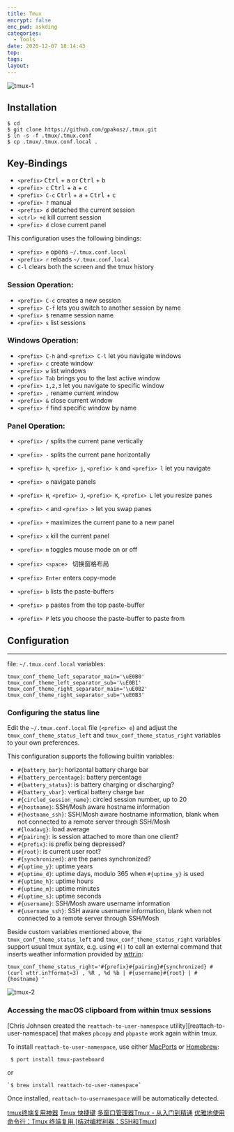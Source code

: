 ```yaml
---
title: Tmux
encrypt: false
enc_pwd: askding
categories:
  - Tools
date: 2020-12-07 18:14:43
top:
tags:
layout:
---
```


![tmux-1](../images/tmux-1.gif)



## Installation

```
$ cd
$ git clone https://github.com/gpakosz/.tmux.git
$ ln -s -f .tmux/.tmux.conf
$ cp .tmux/.tmux.conf.local .
```
## Key-Bindings
  - `<prefix>` <kbd>Ctrl</kbd> + <kbd>a</kbd> or <kbd>Ctrl</kbd> + <kbd>b</kbd>
  - `<prefix> c`  <kbd>Ctrl</kbd> + <kbd>a</kbd> + <kbd>c</kbd>
  - `<prefix> C-c`  <kbd>Ctrl</kbd> + <kbd>a</kbd>  + <kbd>Ctrl</kbd> + <kbd>c</kbd>
  - `<prefix> ?` manual 
  - `<prefix> d` detached the current session
  - `<ctrl> +d` kill current session
  - `<prefix> d` close current panel

This configuration uses the following bindings:

 - `<prefix> e` opens `~/.tmux.conf.local`
 - `<prefix> r` reloads `~/.tmux.conf.local`
 - `C-l` clears both the screen and the tmux history

### Session Operation:

- `<prefix> C-c` creates a new session
- `<prefix> C-f` lets you switch to another session by name
- `<prefix> $` rename session name
- `<prefix> s` list sessions

### Windows Operation:
- `<prefix> C-h` and `<prefix> C-l` let you navigate windows 
- `<prefix> c` create window
- `<prefix> w` list windows 
- `<prefix> Tab` brings you to the last active window
- `<prefix> 1,2,3` let you navigate to specific window
- `<prefix> ,` rename current window
- `<prefix> &` close current window
- `<prefix> f` find specific window by name

### Panel Operation:
 - `<prefix> /` splits the current pane vertically
 - `<prefix> -` splits the current pane horizontally
 - `<prefix> h`, `<prefix> j`, `<prefix> k` and `<prefix> l` let you navigate
 - `<prefix> o` navigate panels
 - `<prefix> H`, `<prefix> J`, `<prefix> K`, `<prefix> L` let you resize panes
 - `<prefix> <` and `<prefix> >` let you swap panes
 - `<prefix> +` maximizes the current pane to a new panel
 - `<prefix> x` kill the current panel

 - `<prefix> m` toggles mouse mode on or off
 - `<prefix> <space> ` 切换窗格布局

 - `<prefix> Enter` enters copy-mode
 - `<prefix> b` lists the paste-buffers
 - `<prefix> p` pastes from the top paste-buffer
 - `<prefix> P` lets you choose the paste-buffer to paste from

## Configuration
-------------
file: `~/.tmux.conf.local`
variables:

```
tmux_conf_theme_left_separator_main='\uE0B0'
tmux_conf_theme_left_separator_sub='\uE0B1'
tmux_conf_theme_right_separator_main='\uE0B2'
tmux_conf_theme_right_separator_sub='\uE0B3'
```
### Configuring the status line


Edit the `~/.tmux.conf.local` file (`<prefix> e`) and adjust the
`tmux_conf_theme_status_left` and `tmux_conf_theme_status_right` variables to
your own preferences.

This configuration supports the following builtin variables:

 - `#{battery_bar}`: horizontal battery charge bar
 - `#{battery_percentage}`: battery percentage
 - `#{battery_status}`: is battery charging or discharging?
 - `#{battery_vbar}`: vertical battery charge bar
 - `#{circled_session_name}`: circled session number, up to 20
 - `#{hostname}`: SSH/Mosh aware hostname information
 - `#{hostname_ssh}`: SSH/Mosh aware hostname information, blank when not
   connected to a remote server through SSH/Mosh
 - `#{loadavg}`: load average
 - `#{pairing}`: is session attached to more than one client?
 - `#{prefix}`: is prefix being depressed?
 - `#{root}`: is current user root?
 - `#{synchronized}`: are the panes synchronized?
 - `#{uptime_y}`: uptime years
 - `#{uptime_d}`: uptime days, modulo 365 when `#{uptime_y}` is used
 - `#{uptime_h}`: uptime hours
 - `#{uptime_m}`: uptime minutes
 - `#{uptime_s}`: uptime seconds
 - `#{username}`: SSH/Mosh aware username information
 - `#{username_ssh}`: SSH aware username information, blank when not connected
   to a remote server through SSH/Mosh

Beside custom variables mentioned above, the `tmux_conf_theme_status_left` and
`tmux_conf_theme_status_right` variables support usual tmux syntax, e.g. using
`#()` to call an external command that inserts weather information provided by
[wttr.in]:
```
tmux_conf_theme_status_right='#{prefix}#{pairing}#{synchronized} #(curl wttr.in?format=3) , %R , %d %b | #{username}#{root} | #{hostname} '
```

![tmux-2](../images/tmux-2.png)

[wttr.in]: https://github.com/chubin/wttr.in#one-line-output

### Accessing the macOS clipboard from within tmux sessions

[Chris Johnsen created the `reattach-to-user-namespace`
utility][reattach-to-user-namespace] that makes `pbcopy` and `pbpaste` work
again within tmux.

To install `reattach-to-user-namespace`, use either [MacPorts][] or
[Homebrew][]:

   ` $ port install tmux-pasteboard`

or

    `$ brew install reattach-to-user-namespace`

Once installed, `reattach-to-usernamespace` will be automatically detected.

[MacPorts]: http://www.macports.org/
[Homebrew]: http://brew.sh/

[tmux终端复用神器](https://www.cnblogs.com/kevingrace/p/6496899.html)
[Tmux 快捷键](https://gist.github.com/ryerh/14b7c24dfd623ef8edc7)
[多窗口管理器Tmux - 从入门到精通](https://segmentfault.com/a/1190000016283278)
[优雅地使用命令行：Tmux 终端复用 ](https://harttle.land/2015/11/06/tmux-startup.html)
[[结对编程利器：SSH和Tmux](https://segmentfault.com/a/1190000000423141)]